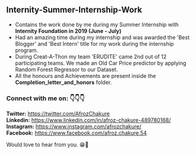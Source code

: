 ## Internity-Summer-Internship-Work
* Contains the work done by me during my Summer Internship with **Internity Foundation in 2019 (June - July)**
* Had an amazing time during my internship and was awarded the 'Best Blogger' and 'Best Intern' title for my work during the internship program.
* During Creat-A-Thon my team 'ERUDITE' came 2nd out of 12 participating teams. We made an Old Car Price predictor by applying Random Forest Regressor to our Dataset.
* All the honours and Achievements are present inside the **Completion_letter_and_honors** folder.

### Connect with me on: 👇👇👇  
**Twitter:** https://twitter.com/AfrozChakure  
**Linkedin:** https://www.linkedin.com/in/afroz-chakure-489780168/  
**Instagram:** https://www.instagram.com/afrozchakure/  
**Facebook:** https://www.facebook.com/afroz.chakure.54  

Would love to hear from you. 😁💖
